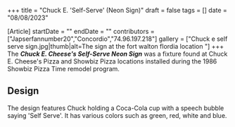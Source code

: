 +++
title = "Chuck E. 'Self-Serve' (Neon Sign)"
draft = false
tags = []
date = "08/08/2023"

[Article]
startDate = ""
endDate = ""
contributors = ["Japserfannumber20","Concordio","74.96.197.218"]
gallery = ["Chuck e self serve sign.jpg|thumb|alt=The sign at the fort walton flordia location "]
+++
The <b><i>Chuck E. Cheese's Self-Serve Neon Sign</b></i> was a fixture found at Chuck E. Cheese's Pizza and Showbiz Pizza locations installed during the 1986 Showbiz Pizza Time remodel program.

<h2> Design </h2>
The design features Chuck holding a Coca-Cola cup with a speech bubble saying 'Self Serve'. It has various colors such as green, red, white and blue.


